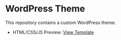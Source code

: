 # WordPress Theme

This repository contains a custom WordPress theme.

- HTML/CSS/JS Preview: [View Template]([https://example.com/theme-preview](https://euphonious-crostata-768098.netlify.app/))

